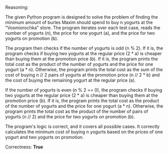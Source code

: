 Reasoning:

The given Python program is designed to solve the problem of finding the minimum amount of burles Maxim should spend to buy n yogurts at the "Vosmiorochka" store. The program iterates over each test case, reads the number of yogurts (n), the price for one yogurt (a), and the price for two yogurts on promotion (b).

The program then checks if the number of yogurts is odd (n % 2). If it is, the program checks if buying two yogurts at the regular price (2 * a) is cheaper than buying them at the promotion price (b). If it is, the program prints the total cost as the product of the number of yogurts and the price for one yogurt (a * n). Otherwise, the program prints the total cost as the sum of the cost of buying n // 2 pairs of yogurts at the promotion price (n // 2 * b) and the cost of buying the remaining yogurt at the regular price (a).

If the number of yogurts is even (n % 2 == 0), the program checks if buying two yogurts at the regular price (2 * a) is cheaper than buying them at the promotion price (b). If it is, the program prints the total cost as the product of the number of yogurts and the price for one yogurt (a * n). Otherwise, the program prints the total cost as the product of the number of pairs of yogurts (n // 2) and the price for two yogurts on promotion (b).

The program's logic is correct, and it covers all possible cases. It correctly calculates the minimum cost of buying n yogurts based on the prices of one yogurt and two yogurts on promotion.

Correctness: **True**
